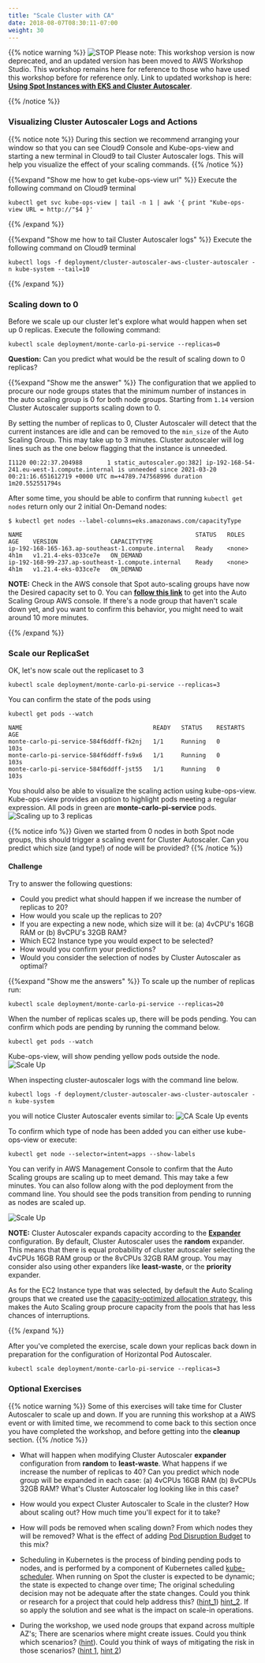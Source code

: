 ```yaml
---
title: "Scale Cluster with CA"
date: 2018-08-07T08:30:11-07:00
weight: 30
---
```


{{% notice warning %}}
![STOP](../../images/stop_small.png)
Please note: This workshop version is now deprecated, and an updated version has been moved to AWS Workshop Studio. This workshop remains here for reference to those who have used this workshop before for reference only. Link to updated workshop is here: **[Using Spot Instances with EKS and Cluster Autoscaler](https://catalog.us-east-1.prod.workshops.aws/workshops/f2826b1b-f057-4782-bc49-91004eafd48f/en-US)**.

{{% /notice %}}

### Visualizing Cluster Autoscaler Logs and Actions 

{{% notice note %}}
During this section we recommend arranging your window so that you can see Cloud9 Console and Kube-ops-view and starting a new terminal in Cloud9 to tail Cluster Autoscaler logs. This will help you visualize the effect of your scaling commands.
{{% /notice %}}

{{%expand "Show me how to get kube-ops-view url" %}}
Execute the following command on Cloud9 terminal
```
kubectl get svc kube-ops-view | tail -n 1 | awk '{ print "Kube-ops-view URL = http://"$4 }'
```
{{% /expand %}}


{{%expand "Show me how to tail Cluster Autoscaler logs" %}}
Execute the following command on Cloud9 terminal
```
kubectl logs -f deployment/cluster-autoscaler-aws-cluster-autoscaler -n kube-system --tail=10
```
{{% /expand %}}

### Scaling down to 0

Before we scale up our cluster let's explore what would happen when set up 0 replicas. 
Execute the following command: 

```
kubectl scale deployment/monte-carlo-pi-service --replicas=0
```

**Question:** Can you predict what would be the result of scaling down to 0 replicas?

{{%expand "Show me the answer" %}}
The configuration that we applied to procure our node groups states that the minimum number of instances in the auto scaling group is 0 for both node groups. Starting from `1.14` version Cluster Autoscaler supports scaling down to 0. 

By setting the number of replicas to 0, Cluster Autoscaler will detect that the current instances are idle and can be removed to the `min_size` of the Auto Scaling Group. This may take up to 3 minutes. Cluster autoscaler will log lines such as the one below flagging that the instance is unneeded. 

```
I1120 00:22:37.204988       1 static_autoscaler.go:382] ip-192-168-54-241.eu-west-1.compute.internal is unneeded since 2021-03-20 00:21:16.651612719 +0000 UTC m=+4789.747568996 duration 1m20.552551794s
```

After some time, you should be able to confirm that running `kubectl get nodes` return only our 2 initial On-Demand nodes:

```
$ kubectl get nodes --label-columns=eks.amazonaws.com/capacityType
```
```
NAME                                                 STATUS   ROLES    AGE    VERSION               CAPACITYTYPE
ip-192-168-165-163.ap-southeast-1.compute.internal   Ready    <none>   4h1m   v1.21.4-eks-033ce7e   ON_DEMAND
ip-192-168-99-237.ap-southeast-1.compute.internal    Ready    <none>   4h1m   v1.21.4-eks-033ce7e   ON_DEMAND
```

**NOTE:** Check in the AWS console that Spot auto-scaling groups have now the Desired capacity set to 0. You can **[follow this link](https://console.aws.amazon.com/ec2/autoscaling/home?#AutoScalingGroups:filter=eksctl-eksworkshop-eksctl-nodegroup-dev;view=details)** to get into the Auto Scaling Group AWS console. If there's a node group that haven't scale down yet, and you want to confirm this behavior, you might need to wait around 10 more minutes.

{{% /expand %}}



### Scale our ReplicaSet

OK, let's now scale out the replicaset to 3 
```
kubectl scale deployment/monte-carlo-pi-service --replicas=3
```

You can confirm the state of the pods using
```
kubectl get pods --watch
```

```
NAME                                     READY   STATUS    RESTARTS   AGE
monte-carlo-pi-service-584f6ddff-fk2nj   1/1     Running   0          103s
monte-carlo-pi-service-584f6ddff-fs9x6   1/1     Running   0          103s
monte-carlo-pi-service-584f6ddff-jst55   1/1     Running   0          103s
```
You should also be able to visualize the scaling action using kube-ops-view. Kube-ops-view provides an option to highlight pods meeting a regular expression. All pods in green are **monte-carlo-pi-service** pods.
![Scaling up to 3 replicas](/images/using_ec2_spot_instances_with_eks/scaling/scaling-to-3-replicas.png)

{{% notice info %}}
Given we started from 0 nodes in both Spot node groups, this should trigger a scaling event for Cluster Autoscaler. Can you predict which size (and type!) of node will be provided? 
{{% /notice %}}

#### Challenge

Try to answer the following questions:

 - Could you predict what should happen if we increase the number of replicas to 20? 
 - How would you scale up the replicas to 20? 
 - If you are expecting a new node, which size will it be: (a) 4vCPU's 16GB RAM or (b) 8vCPU's 32GB RAM? 
 - Which EC2 Instance type you would expect to be selected?
 - How would you confirm your predictions?
 - Would you consider the selection of nodes by Cluster Autoscaler as optimal? 

{{%expand "Show me the answers" %}}
To scale up the number of replicas run:
```
kubectl scale deployment/monte-carlo-pi-service --replicas=20
```

When the number of replicas scales up, there will be pods pending. You can confirm which pods are pending by running the command below. 
```
kubectl get pods --watch
```

Kube-ops-view, will show pending yellow pods outside the node.
![Scale Up](/images/using_ec2_spot_instances_with_eks/scaling/scaling-to-20replicas.png)

When inspecting cluster-autoscaler logs with the command line below.
```
kubectl logs -f deployment/cluster-autoscaler-aws-cluster-autoscaler -n kube-system
```
you will notice Cluster Autoscaler events similar to:
![CA Scale Up events](/images/using_ec2_spot_instances_with_eks/scaling/scaling-asg-up2.png)


To confirm which type of node has been added you can either use kube-ops-view or execute:
```
kubectl get node --selector=intent=apps --show-labels
```

You can verify in AWS Management Console to confirm that the Auto Scaling groups are scaling up to meet demand. This may take a few minutes. You can also follow along with the pod deployment from the command line. You should see the pods transition from pending to running as nodes are scaled up.

![Scale Up](/images/using_ec2_spot_instances_with_eks/scaling/scaling-asg-20.png)

**NOTE:** Cluster Autoscaler expands capacity according to the [**Expander**](https://github.com/kubernetes/autoscaler/blob/master/cluster-autoscaler/FAQ.md#what-are-expanders) configuration. By default, Cluster Autoscaler uses the **random** expander. This means that there is equal probability of cluster autoscaler selecting the 4vCPUs 16GB RAM group or the 8vCPUs 32GB RAM group. You may consider also using other expanders like **least-waste**, or the **priority** expander.

As for the EC2 Instance type that was selected, by default the Auto Scaling groups that we created use the [capacity-optimized allocation strategy](https://docs.aws.amazon.com/en_pv/autoscaling/ec2/userguide/asg-purchase-options.html#asg-allocation-strategies), this makes the Auto Scaling group procure capacity from the pools that has less chances of interruptions.

{{% /expand %}}

After you've completed the exercise, scale down your replicas back down in preparation for the configuration of Horizontal Pod Autoscaler.
```
kubectl scale deployment/monte-carlo-pi-service --replicas=3
```

### Optional Exercises

{{% notice warning %}}
Some of this exercises will take time for Cluster Autoscaler to scale up and down. If you are running this workshop at a AWS event or with limited time, we recommend to come back to this section once you have completed the workshop, and before getting into the **cleanup** section.
{{% /notice %}}

 * What will happen when modifying Cluster Autoscaler **expander** configuration from **random**  to **least-waste**. What happens if we increase the number of replicas to 40? Can you predict which node group will be expanded in each case: (a) 4vCPUs 16GB RAM (b) 8vCPUs 32GB RAM? What's Cluster Autoscaler log looking like in this case?

 * How would you expect Cluster Autoscaler to Scale in the cluster? How about scaling out? How much time you'll expect for it to take?

 * How will pods be removed when scaling down? From which nodes they will be removed? What is the effect of adding [Pod Disruption Budget](https://kubernetes.io/docs/tasks/run-application/configure-pdb/) to this mix? 

 * Scheduling in Kubernetes is the process of binding pending pods to nodes, and is performed by a component of Kubernetes called [kube-scheduler](https://kubernetes.io/docs/concepts/scheduling/kube-scheduler/). When running on Spot the cluster is expected to be dynamic; the state is expected to change over time; The original scheduling decision may not be adequate after the state changes. Could you think or research for a project that could help address this? ([hint_1](https://github.com/kubernetes-sigs/descheduler)) [hint_2](https://github.com/pusher/k8s-spot-rescheduler). If so apply the solution and see what is the impact on scale-in operations.

 * During the workshop, we used node groups that expand across multiple AZ's; There are scenarios where might create issues. Could you think which scenarios? ([hint](https://github.com/kubernetes/autoscaler/tree/master/cluster-autoscaler/cloudprovider/aws#common-notes-and-gotchas)). Could you think of ways of mitigating the risk in those scenarios? ([hint 1](https://github.com/aws-samples/amazon-k8s-node-drainer), [hint 2](https://github.com/kubernetes/autoscaler/blob/master/cluster-autoscaler/FAQ.md#im-running-cluster-with-nodes-in-multiple-zones-for-ha-purposes-is-that-supported-by-cluster-autoscaler))